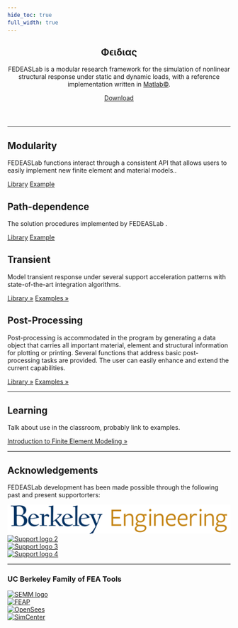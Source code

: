 ```yaml
---
hide_toc: true
full_width: true
---
```


<!-- <body> -->

<header>

<div class="hero position-relative overflow-hidden p-3 text-center text-dark">
    <div class="col-md-5 p-lg-1 mx-auto my-5">
    <!-- <img src="_static/FEDEASLab-logo.svg" style="max-width: 30rem;" alt="FEDEASLab logo"> -->
        <!-- <p class="lead font-weight-normal"> -->
        <p> <h2 class="featurette-heading"> Φϵιδιας</h2> </p>
        <p class="lead ">
    FEDEASLab is a modular research framework for the simulation of nonlinear structural response under static and dynamic loads, with a reference implementation written in <a href="https://www.mathworks.com/products/matlab.html">Matlab©</a>.
    </p>
    <a class="btn outline-FEDEASLab btn-lg" href="http://missing/link.html">Download</a>
    <!-- <a class="btn filled-FEDEASLab btn-lg" href="http://missing/link.html"
                    role="button">Download</a> -->
    </div>
    <div class="product-device box-shadow d-none d-md-block"></div>
    <div class="product-device product-device-2 box-shadow d-none d-md-block"></div>
</div>
</header>

<main role="main">
<div class="container marketing p-md-5">


<hr class="featurette-divider">
    <div class="row featurette">
    <!-- <h2 class="featurette-heading">State of the art</h2> -->
    <!-- <p>FEDEASLab supports path-dependent static or transient response under several independent force and displacement patterns.</p> -->
    <div class="row">
        <div class="col-lg-4">
        <h2 class="mt-3">Modularity</h2>
        <p>FEDEASLab functions interact through a consistent API that allows users to easily implement new finite element and material models..</p>
        <p>
            <a class="btn btn-outline-secondary" href="http://FEDEASLab.pydata.org/FEDEASLab-doc/latest/user/parallel.html" role="button">Library</a>
            <a class="btn btn-secondary" href="https://mybinder.org/v2/gh/FEDEASLab/FEDEASLab-examples/master?filepath=notebooks%2Fthreads.ipynb" role="button">Example</a>
        </p>
        </div><!-- /.col-lg-4 -->
        <div class="col-lg-4">
        <h2 class="mt-3">Path-dependence</h2>
        <p>The solution procedures implemented by FEDEASLab .</p>
        <p>
            <a class="btn btn-outline-secondary" href="http://FEDEASLab.pydata.org/FEDEASLab-doc/latest/user/performance-tips.html" role="button">Library</a>
            <a class="btn btn-secondary" href="https://mybinder.org/v2/gh/FEDEASLab/FEDEASLab-examples/master?filepath=notebooks%2Fsimd.ipynb" role="button">Example</a>
        </p>
        </div><!-- /.col-lg-4 -->
        <div class="col-lg-4">
        <h2 class="mt-3">Transient</h2>
        <p> Model transient response under several support acceleration patterns with state-of-the-art integration algorithms.</p>
        <p>
            <a class="btn btn-outline-secondary" href="http://FEDEASLab.pydata.org/FEDEASLab-doc/latest/cuda/index.html" role="button">Library &raquo;</a>
            <a class="btn btn-outline-secondary" href="http://link-to-dynamic.library/index.html" role="button">Examples &raquo;</a>
        </p>
        </div><!-- /.col-lg-4 -->
    </div><!-- /.row -->
    </div>

<div class="row featurette">
    <div class="col-md-7">
    <h2 class="featurette-heading">Post-Processing</h2>
    <p class="lead">Post-processing is accommodated in the program by generating a data object that carries all important material, element and structural information for plotting or printing. Several functions that address basic post-processing tasks are provided. The user can easily enhance and extend the current capabilities.</p>
    <a class="btn btn-outline-secondary" href="http://FEDEASLab/linktoPostlib.html" role="button">Library &raquo;</a>
    <a class="btn btn-secondary" href="https://possibly-link-to-binder-example" role="button">Examples &raquo;</a>
    </div>
</div>
<hr class="featurette-divider">

<div class="row featurette">
    <div class="col-md-12">
    <h2 class="featurette-heading">Learning</h2>
    <p class="lead">Talk about use in the classroom, probably link to examples.</p>
    <a class="btn btn-outline-secondary" href="http://missing.link/fix.html" role="button">Introduction to Finite Element Modeling &raquo;</a>
    </div>
</div>
</div>

<hr class="featurette-divider">
<section id="supporters">
<div class="container supporters">
    <h2>Acknowledgements</h2>
    <p class="lead">FEDEASLab development has been made possible through the following past and present supportorters:<p>
    <div class="row">
    <div class="col supporter">
        <a href="https://ce.berkeley.edu/programs/semm"><img src="img/UCBEngineering_logo.png" alt="SEMM logo"></a>
    </div>
    <div class="col supporter">
        <a href="https://www.support.link.2"><img src="_static/support_logo_2.png" alt="Support logo 2"></a>
    </div>
    </div>
    <div class="row">
    <div class="col supporter">
        <a href="https://www.support_link3.missing"><img src="_static/support_logo_3.png" alt="Support logo 3"></a>
    </div>
    <div class="col supporter">
        <a href=""><img src="_static/nvidia_logo.png" alt="Support logo 4"></a>
    </div>
    </div>
</div>
</section>

<hr class="featurette-divider">

<!-- </section> -->

</main>

<!-- <section id="ucb-fea"> -->
<div class="container supporters">
    <h3>UC Berkeley Family of FEA Tools</h3>
    <div class="row">
    <div class="col">
        <a href="https://ce.berkeley.edu/programs/semm"><img src="img/logo.png" alt="SEMM logo"></a>
    </div>
    <div class="col">
        <a href="https://www.support.link.2"><img src="_static/support_logo_2.png" alt="FEAP"></a>
    </div>
    </div>
    <div class="row">
    <div class="col">
        <a href="https://www.support_link3.missing"><img src="_static/support_logo_3.png" alt="OpenSees"></a>
    </div>
    <div class="col">
        <a href=""><img src="_static/logo.png" alt="SimCenter"></a>
    </div>
    </div>
</div>
<!-- Code highlighting -->
<script src="https://cdnjs.cloudflare.com/ajax/libs/prism/1.6.0/prism.min.js"></script>
<script src="https://cdnjs.cloudflare.com/ajax/libs/prism/1.6.0/components/prism-python.min.js"></script>

<!-- </body> -->

<!-- Claudio Perez  -->
